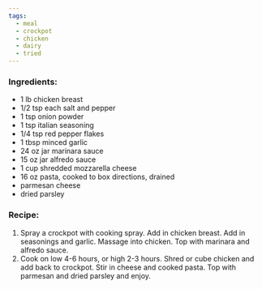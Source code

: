 ```yaml
---
tags:
  - meal
  - crockpot
  - chicken
  - dairy
  - tried
---
```

### Ingredients:
- 1 lb chicken breast
- 1/2 tsp each salt and pepper
- 1 tsp onion powder
- 1 tsp italian seasoning
- 1/4 tsp red pepper flakes
- 1 tbsp minced garlic
- 24 oz jar marinara sauce
- 15 oz jar alfredo sauce
- 1 cup shredded mozzarella cheese
- 16 oz pasta, cooked to box directions, drained 
- parmesan cheese
- dried parsley

### Recipe:
1. Spray a crockpot with cooking spray. Add in chicken breast. Add in seasonings and garlic. Massage into chicken. Top with marinara and alfredo sauce.
2. Cook on low 4-6 hours, or high 2-3 hours. Shred or cube chicken and add back to crockpot. Stir in cheese and cooked pasta. Top with parmesan and dried parsley and enjoy. 